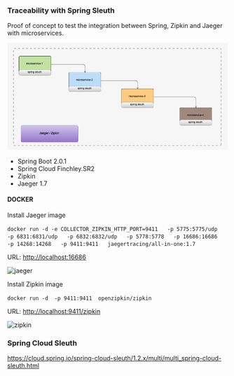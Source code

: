 ### Traceability with Spring Sleuth

Proof of concept to test the integration between Spring, Zipkin and Jaeger with microservices.

![traceability](img/traceability-microservices-arch.png)

- Spring Boot 2.0.1
- Spring Cloud Finchley.SR2
- Zipkin 
- Jaeger 1.7

#### DOCKER

Install Jaeger image

```docker run -d -e COLLECTOR_ZIPKIN_HTTP_PORT=9411   -p 5775:5775/udp   -p 6831:6831/udp   -p 6832:6832/udp   -p 5778:5778   -p 16686:16686   -p 14268:14268   -p 9411:9411   jaegertracing/all-in-one:1.7```

URL: [http://localhost:16686](http://localhost:16686)

![jaeger](img/jaeger-screenshot.png)

Install Zipkin image

```docker run -d  -p 9411:9411  openzipkin/zipkin ```

URL: [http://localhost:9411/zipkin](http://localhost:9411/zipkin)

![zipkin](img/zipkin-screenshot.png)

### Spring Cloud Sleuth

https://cloud.spring.io/spring-cloud-sleuth/1.2.x/multi/multi_spring-cloud-sleuth.html
